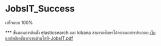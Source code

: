 # JobsIT_Success
 เสร็จแบบ 100%

*** ขั้นตอนการติดตั้ง elasticsearch และ kibana สามารถศึกษาได้จากเอกสารประกอบ
[เว็บแอปพลิเคชันหางานด้านไอที-JobsIT.pdf](https://github.com/panuwatmangsang/JobsIT_Success/files/7473715/-JobsIT.pdf)
